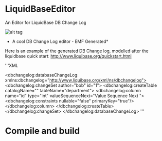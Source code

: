 LiquidBaseEditor
================

An Editor for LiquidBase DB Change Log

![alt tag](https://raw.githubusercontent.com/dzonekl/LiquidBaseEditor/master/assets/editor-sc.png)
* A cool DB Change Log editor - EMF Generated*

Here is an example of the generated DB Change log, modelled after the liquidbase quick start: 
http://www.liquibase.org/quickstart.html

'''XML
<?xml version="1.0" encoding="UTF-8"?>
<dbchangelog:databaseChangeLog xmlns:dbchangelog="http://www.liquibase.org/xml/ns/dbchangelog">
  <dbchangelog:changeSet author="bob" id="1">
    <dbchangelog:createTable catalogName="" tableName="department">
      <dbchangelog:column name="id" type="int" valueSequenceNext="Value Sequence Next&#x9;"><dbchangelog:constraints nullable="false" primaryKey="true"/></dbchangelog:column>
    </dbchangelog:createTable>
  </dbchangelog:changeSet>
</dbchangelog:databaseChangeLog>
'''




# Compile and build





